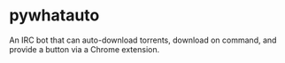 pywhatauto
==========

An IRC bot that can auto-download torrents, download on command, and
provide a button via a Chrome extension.
